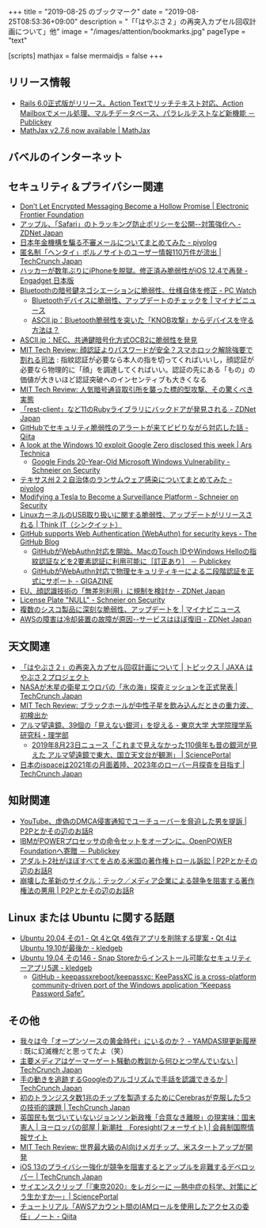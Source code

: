 +++
title = "2019-08-25 のブックマーク"
date =  "2019-08-25T08:53:36+09:00"
description = "「「はやぶさ２」の再突入カプセル回収計画について」他"
image = "/images/attention/bookmarks.jpg"
pageType = "text"

[scripts]
  mathjax = false
  mermaidjs = false
+++

## リリース情報

- [Rails 6.0正式版がリリース。Action Textでリッチテキスト対応、Action Mailboxでメール処理、マルチデータベース、パラレルテストなど新機能 － Publickey](https://www.publickey1.jp/blog/19/rails_60action_textaction_mailbox.html)
- [MathJax v2.7.6 now available | MathJax](https://www.mathjax.org/mathjax-v2-7-6-now-available/)

## バベルのインターネット


## セキュリティ＆プライバシー関連

- [Don’t Let Encrypted Messaging Become a Hollow Promise | Electronic Frontier Foundation](https://www.eff.org/deeplinks/2019/07/dont-let-encrypted-messaging-become-hollow-promise)
- [アップル、「Safari」のトラッキング防止ポリシーを公開--対策強化へ - ZDNet Japan](https://japan.zdnet.com/article/35141410/)
- [日本年金機構を騙る不審メールについてまとめてみた - piyolog](https://piyolog.hatenadiary.jp/entry/2019/08/20/071725)
- [匿名制「ヘンタイ」ポルノサイトのユーザー情報110万件が流出  |  TechCrunch Japan](https://jp.techcrunch.com/2019/08/20/2019-08-19-anonymous-luscious-hentai-manga-porn-security-lapse/)
- [ハッカーが数年ぶりにiPhoneを脱獄。修正済み脆弱性がiOS 12.4で再発 - Engadget 日本版](https://japanese.engadget.com/2019/08/19/iphone-ios-12-4/)
- [Bluetoothの暗号鍵ネゴシエーションに脆弱性、仕様自体を修正  - PC Watch](https://pc.watch.impress.co.jp/docs/news/1202226.html)
    - [Bluetoothデバイスに脆弱性、アップデートのチェックを | マイナビニュース](https://news.mynavi.jp/article/20190823-881375/)
    - [ASCII.jp：Bluetooth脆弱性を突いた「KNOB攻撃」からデバイスを守る方法は？](https://ascii.jp/elem/000/001/921/1921843/)
- [ASCII.jp：NEC、共通鍵暗号化方式OCB2に脆弱性を発見](https://ascii.jp/elem/000/001/919/1919666/)
- [MIT Tech Review: 顔認証よりパスワードが安全？スマホロック解除強要で割れる司法](https://www.technologyreview.jp/s/156795/why-smartphones-cop-mode-might-not-keep-cops-out-for-much-longer/) : 指紋認証が必要なら本人の指を切ってくればいいし，顔認証が必要なら物理的に「顔」を調達してくればいい。認証の先にある「もの」の価値が大きいほど認証突破へのインセンティブも大きくなる
- [MIT Tech Review: 人気暗号通貨取引所を襲った標的型攻撃、その驚くべき実態](https://www.technologyreview.jp/s/157225/an-attempted-heist-at-coinbase-was-scary-good-even-though-it-failed/)
- [「rest-client」など11のRubyライブラリにバックドアが発見される - ZDNet Japan](https://japan.zdnet.com/article/35141553/)
- [GitHubでセキュリティ脆弱性のアラートが来てビビりながら対応した話 - Qiita](https://qiita.com/Nash-BETA/items/0d4e876cf9460778b985)
- [A look at the Windows 10 exploit Google Zero disclosed this week | Ars Technica](https://arstechnica.com/information-technology/2019/08/a-look-at-the-windows-10-exploit-google-zero-disclosed-this-week/)
    - [Google Finds 20-Year-Old Microsoft Windows Vulnerability - Schneier on Security](https://www.schneier.com/blog/archives/2019/08/google_finds_20.html)
- [テキサス州２２自治体のランサムウェア感染についてまとめてみた - piyolog](https://piyolog.hatenadiary.jp/entry/2019/08/22/180000)
- [Modifying a Tesla to Become a Surveillance Platform - Schneier on Security](https://www.schneier.com/blog/archives/2019/08/modifying_a_tes.html)
- [LinuxカーネルのUSB取り扱いに関する脆弱性、アップデートがリリースされる | Think IT（シンクイット）](https://thinkit.co.jp/news/bn/16700)
- [GitHub supports Web Authentication (WebAuthn) for security keys - The GitHub Blog](https://github.blog/2019-08-21-github-supports-webauthn-for-security-keys/)
    - [GitHubがWebAuthn対応を開始。MacのTouch IDやWindows Helloの指紋認証などを2要素認証に利用可能に［訂正あり］ － Publickey](https://www.publickey1.jp/blog/19/githubwebauthnmactouch_idwindows_hello.html)
    - [GitHubがWebAuthn対応で物理セキュリティキーによる二段階認証を正式にサポート - GIGAZINE](https://gigazine.net/news/20190822-github-support-webauthn/)
- [EU、顔認識技術の「無差別利用」に規制を検討か - ZDNet Japan](https://japan.zdnet.com/article/35141668/)
- [License Plate "NULL" - Schneier on Security](https://www.schneier.com/blog/archives/2019/08/license_plate_n.html)
- [複数のシスコ製品に深刻な脆弱性、アップデートを | マイナビニュース](https://news.mynavi.jp/article/20190824-881969/)
- [AWSの障害は冷却装置の故障が原因--サービスはほぼ復旧 - ZDNet Japan](https://japan.zdnet.com/article/35141698/)

## 天文関連

- [「はやぶさ２」の再突入カプセル回収計画について  | トピックス | JAXA はやぶさ２プロジェクト](http://www.hayabusa2.jaxa.jp/topics/20190822_Capsule/)
- [NASAが木星の衛星エウロパの「氷の海」探査ミッションを正式発表  |  TechCrunch Japan](https://jp.techcrunch.com/2019/08/21/2019-08-20-nasa-confirms-mission-to-jupiters-moon-europa-to-explore-its-icy-oceans/)
- [MIT Tech Review: ブラックホールが中性子星を飲み込んだときの重力波、初検出か](https://www.technologyreview.jp/nl/astronomers-might-have-spotted-a-black-hole-gobbling-up-a-neutron-star/)
- [アルマ望遠鏡、39個の「見えない銀河」を捉える - 東京大学 大学院理学系研究科・理学部](https://www.s.u-tokyo.ac.jp/ja/press/2019/6480/)
    - [2019年8月23日ニュース「これまで見えなかった110億年も昔の銀河が見えた アルマ望遠鏡で東大、国立天文台が観測」 | SciencePortal](https://scienceportal.jst.go.jp/news/newsflash_review/newsflash/2019/08/20190823_01.html)
- [日本のispaceは2021年の月面着陸、2023年のローバー月探査を目指す  |  TechCrunch Japan](https://jp.techcrunch.com/2019/08/24/2019-08-24-japans-ispace-now-aims-for-a-lunar-landing-in-2021-and-a-moon-rover-deployment-in-2023/)

## 知財関連

- [YouTube、虚偽のDMCA侵害通知でユーチューバーを脅迫した男を提訴 | P2Pとかその辺のお話R](https://p2ptk.org/copyright/2675)
- [IBMがPOWERプロセッサの命令セットをオープンに。OpenPOWER Foundationへ寄贈 － Publickey](https://www.publickey1.jp/blog/19/ibmpoweropenpower_foundation.html)
- [アダルト2社がほぼすべてを占める米国の著作権トロール訴訟 | P2Pとかその辺のお話R](https://p2ptk.org/copyright/2677)
- [崩壊した革新のサイクル：テック／メディア企業による競争を阻害する著作権法の悪用 | P2Pとかその辺のお話R](https://p2ptk.org/copyright/2687)

## Linux または Ubuntu に関する話題

- [Ubuntu 20.04 その1 - Qt 4とQt 4依存アプリを削除する提案・Qt 4はUbuntu 19.10が最後か - kledgeb](https://kledgeb.blogspot.com/2019/08/ubuntu-2004-1-qt-4qt-4qt-4ubuntu-1910.html)
- [Ubuntu 19.04 その146 - Snap Storeからインストール可能なセキュリティーアプリ5選 - kledgeb](https://kledgeb.blogspot.com/2019/08/ubuntu-1904-146-snap-store5.html)
    - [GitHub - keepassxreboot/keepassxc: KeePassXC is a cross-platform community-driven port of the Windows application “Keepass Password Safe”.](https://github.com/keepassxreboot/keepassxc)

## その他

- [我々は今「オープンソースの黄金時代」にいるのか？ - YAMDAS現更新履歴](https://yamdas.hatenablog.com/entry/20190820/golden-age-of-open-source) : 既に幻滅機だと思ってたよ（笑）
- [主要メディアはゲーマーゲート騒動の教訓から何ひとつ学んでいない  |  TechCrunch Japan](https://jp.techcrunch.com/2019/08/20/2019-08-18-the-mainstream-media-have-still-not-learned-the-lessons-of-gamergate/)
- [手の動きを追跡するGoogleのアルゴリズムで手話を認識できるか  |  TechCrunch Japan](https://jp.techcrunch.com/2019/08/21/2019-08-19-this-hand-tracking-algorithm-could-lead-to-sign-language-recognition/)
- [初のトランジスタ数1兆のチップを製造するためにCerebrasが克服した5つの技術的課題  |  TechCrunch Japan](https://jp.techcrunch.com/2019/08/21/2019-08-19-the-five-technical-challenges-cerebras-overcame-in-building-the-first-trillion-transistor-chip/)
- [英国民も気づいていないジョンソン新政権「合意なき離脱」の現実味：国末憲人 | ヨーロッパの部屋 | 新潮社　Foresight(フォーサイト) | 会員制国際情報サイト](https://www.fsight.jp/articles/-/45768)
- [MIT Tech Review: 世界最大級のAI向けメガチップ、米スタートアップが開発](https://www.technologyreview.jp/nl/the-worlds-biggest-chip-is-bigger-than-an-ipad-and-will-help-train-ai/)
- [iOS 13のプライバシー強化が競争を阻害するとアップルを非難するデベロッパー  |  TechCrunch Japan](https://jp.techcrunch.com/2019/08/21/2019-08-19-developers-accuse-apple-of-anti-competitive-behavior-with-its-privacy-changes-in-ios-13/)
- [サイエンスクリップ「『東京2020』をレガシーに ―熱中症の科学、対策にどう生かすか―」| SciencePortal](https://scienceportal.jst.go.jp/clip/20190823_01.html)
- [チュートリアル「AWSアカウント間のIAMロールを使用したアクセスの委任」ノート - Qiita](https://qiita.com/tsukamoto/items/b53ed8f0fa66cfaf7d67)
